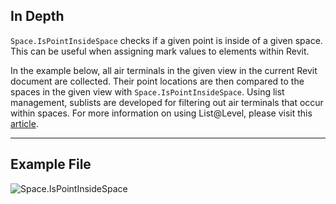 ## In Depth
`Space.IsPointInsideSpace` checks if a given point is inside of a given space. This can be useful when assigning mark values to elements within Revit.

In the example below, all air terminals in the given view in the current Revit document are collected. Their point locations are then compared to the spaces in the given view with `Space.IsPointInsideSpace`. Using list management, sublists are developed for filtering out air terminals that occur within spaces. For more information on using List@Level, please visit this [article](https://primer2.dynamobim.org/5_essential_nodes_and_concepts/5-4_designing-with-lists/3-lists-of-lists#list-level).
___
## Example File

![Space.IsPointInsideSpace](./Revit.Elements.Space.IsPointInsideSpace_img.jpg)

